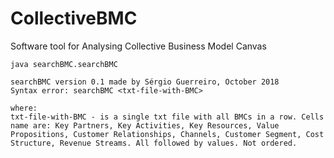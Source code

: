# CollectiveBMC
Software tool for Analysing Collective Business Model Canvas

```
java searchBMC.searchBMC

searchBMC version 0.1 made by Sérgio Guerreiro, October 2018
Syntax error: searchBMC <txt-file-with-BMC>

where:
txt-file-with-BMC - is a single txt file with all BMCs in a row. Cells name are: Key Partners, Key Activities, Key Resources, Value Propositions, Customer Relationships, Channels, Customer Segment, Cost Structure, Revenue Streams. All followed by values. Not ordered.
```
